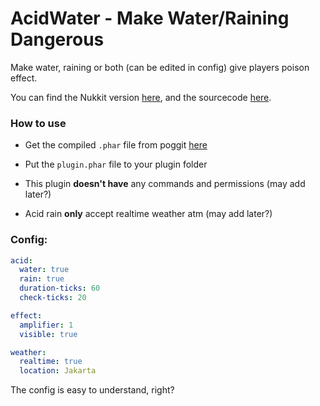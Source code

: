 # AcidWater - Make Water/Raining Dangerous
Make water, raining or both (can be edited in config) give players poison effect.

You can find the Nukkit version [here](https://cloudburstmc.org/resources/acidwater.263), and the sourcecode [here](https://github.com/PetteriM1/AcidWater).

### How to use
 - Get the compiled `.phar` file from poggit [here](https://poggit.pmmp.io/ci/DavyCraft648/AcidWater/~)
 - Put the `plugin.phar` file to your plugin folder


 - This plugin __doesn't have__ any commands and permissions (may add later?)
 - Acid rain __only__ accept realtime weather atm (may add later?)

### Config:
```yaml
acid:
  water: true
  rain: true
  duration-ticks: 60
  check-ticks: 20

effect:
  amplifier: 1
  visible: true

weather:
  realtime: true
  location: Jakarta
```
The config is easy to understand, right?

